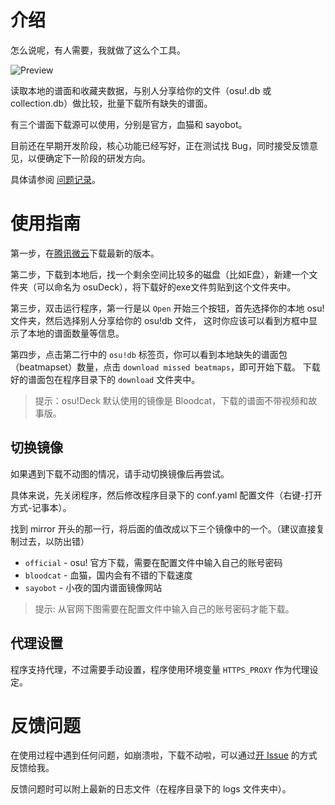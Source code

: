 # 介绍

怎么说呢，有人需要，我就做了这么个工具。

![Preview](https://ww1.sinaimg.cn/large/007i4MEmgy1g02dgnvnlgj30bi0efjs7.jpg)

读取本地的谱面和收藏夹数据，与别人分享给你的文件（osu!.db 或 collection.db）做比较，批量下载所有缺失的谱面。

有三个谱面下载源可以使用，分别是官方，血猫和 sayobot。

目前还在早期开发阶段，核心功能已经写好，正在测试找 Bug，同时接受反馈意见，以便确定下一阶段的研发方向。

具体请参阅 [问题记录](https://github.com/Deardrops/osuDeck/issues/1)。

# 使用指南

第一步，在[腾讯微云](https://share.weiyun.com/5KMHVRY)下载最新的版本。

第二步，下载到本地后，找一个剩余空间比较多的磁盘（比如E盘），新建一个文件夹（可以命名为 osuDeck），将下载好的exe文件剪贴到这个文件夹中。

第三步，双击运行程序，第一行是以 `Open` 开始三个按钮，首先选择你的本地 osu! 文件夹，然后选择别人分享给你的 osu!db 文件，
这时你应该可以看到方框中显示了本地的谱面数量等信息。

第四步，点击第二行中的 `osu!db` 标签页，你可以看到本地缺失的谱面包（beatmapset）数量，点击 `download missed beatmaps`，即可开始下载。
下载好的谱面包在程序目录下的 `download` 文件夹中。

> 提示：osu!Deck 默认使用的镜像是 Bloodcat，下载的谱面不带视频和故事版。

## 切换镜像

如果遇到下载不动图的情况，请手动切换镜像后再尝试。

具体来说，先关闭程序，然后修改程序目录下的 conf.yaml 配置文件（右键-打开方式-记事本）。

找到 mirror 开头的那一行，将后面的值改成以下三个镜像中的一个。（建议直接复制过去，以防出错）

- `official` - osu! 官方下载，需要在配置文件中输入自己的账号密码
- `bloodcat` - 血猫，国内会有不错的下载速度
- `sayobot` - 小夜的国内谱面镜像网站

> 提示: 从官网下图需要在配置文件中输入自己的账号密码才能下载。

## 代理设置

程序支持代理，不过需要手动设置，程序使用环境变量 `HTTPS_PROXY` 作为代理设定。

# 反馈问题

在使用过程中遇到任何问题，如崩溃啦，下载不动啦，可以通过[开 Issue](https://github.com/Deardrops/osuDeck/issues/new) 的方式反馈给我。

反馈问题时可以附上最新的日志文件（在程序目录下的 logs 文件夹中）。

